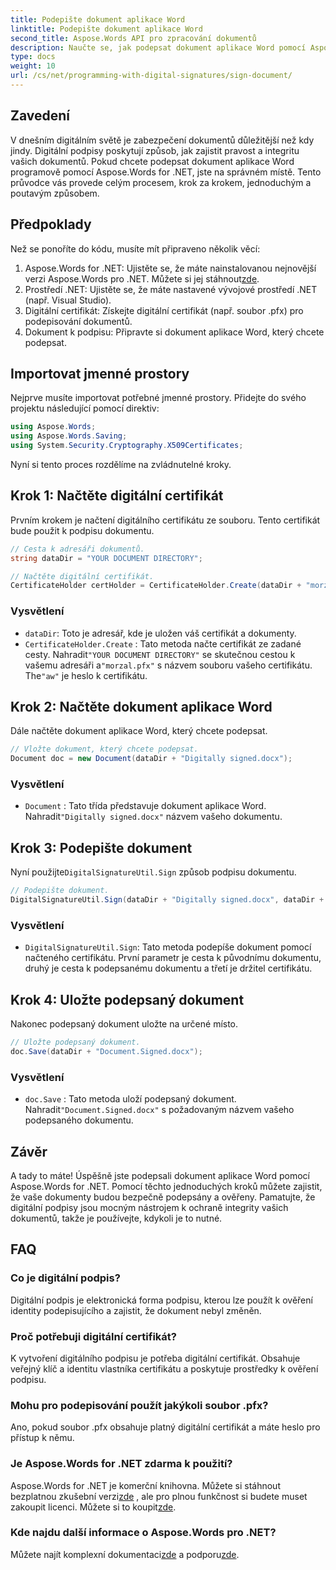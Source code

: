 ```yaml
---
title: Podepište dokument aplikace Word
linktitle: Podepište dokument aplikace Word
second_title: Aspose.Words API pro zpracování dokumentů
description: Naučte se, jak podepsat dokument aplikace Word pomocí Aspose.Words for .NET pomocí tohoto podrobného průvodce. Zabezpečte své dokumenty snadno.
type: docs
weight: 10
url: /cs/net/programming-with-digital-signatures/sign-document/
---
```

## Zavedení

V dnešním digitálním světě je zabezpečení dokumentů důležitější než kdy jindy. Digitální podpisy poskytují způsob, jak zajistit pravost a integritu vašich dokumentů. Pokud chcete podepsat dokument aplikace Word programově pomocí Aspose.Words for .NET, jste na správném místě. Tento průvodce vás provede celým procesem, krok za krokem, jednoduchým a poutavým způsobem.

## Předpoklady

Než se ponoříte do kódu, musíte mít připraveno několik věcí:

1.  Aspose.Words for .NET: Ujistěte se, že máte nainstalovanou nejnovější verzi Aspose.Words pro .NET. Můžete si jej stáhnout[zde](https://releases.aspose.com/words/net/).
2. Prostředí .NET: Ujistěte se, že máte nastavené vývojové prostředí .NET (např. Visual Studio).
3. Digitální certifikát: Získejte digitální certifikát (např. soubor .pfx) pro podepisování dokumentů.
4. Dokument k podpisu: Připravte si dokument aplikace Word, který chcete podepsat.

## Importovat jmenné prostory

Nejprve musíte importovat potřebné jmenné prostory. Přidejte do svého projektu následující pomocí direktiv:

```csharp
using Aspose.Words;
using Aspose.Words.Saving;
using System.Security.Cryptography.X509Certificates;
```

Nyní si tento proces rozdělíme na zvládnutelné kroky.

## Krok 1: Načtěte digitální certifikát

Prvním krokem je načtení digitálního certifikátu ze souboru. Tento certifikát bude použit k podpisu dokumentu.

```csharp
// Cesta k adresáři dokumentů.
string dataDir = "YOUR DOCUMENT DIRECTORY";

// Načtěte digitální certifikát.
CertificateHolder certHolder = CertificateHolder.Create(dataDir + "morzal.pfx", "aw");
```

### Vysvětlení

- `dataDir`: Toto je adresář, kde je uložen váš certifikát a dokumenty.
- `CertificateHolder.Create` : Tato metoda načte certifikát ze zadané cesty. Nahradit`"YOUR DOCUMENT DIRECTORY"` se skutečnou cestou k vašemu adresáři a`"morzal.pfx"` s názvem souboru vašeho certifikátu. The`"aw"` je heslo k certifikátu.

## Krok 2: Načtěte dokument aplikace Word

Dále načtěte dokument aplikace Word, který chcete podepsat.

```csharp
// Vložte dokument, který chcete podepsat.
Document doc = new Document(dataDir + "Digitally signed.docx");
```

### Vysvětlení

- `Document` : Tato třída představuje dokument aplikace Word. Nahradit`"Digitally signed.docx"` názvem vašeho dokumentu.

## Krok 3: Podepište dokument

 Nyní použijte`DigitalSignatureUtil.Sign` způsob podpisu dokumentu.

```csharp
// Podepište dokument.
DigitalSignatureUtil.Sign(dataDir + "Digitally signed.docx", dataDir + "Document.Signed.docx", certHolder);
```

### Vysvětlení

- `DigitalSignatureUtil.Sign`: Tato metoda podepíše dokument pomocí načteného certifikátu. První parametr je cesta k původnímu dokumentu, druhý je cesta k podepsanému dokumentu a třetí je držitel certifikátu.

## Krok 4: Uložte podepsaný dokument

Nakonec podepsaný dokument uložte na určené místo.

```csharp
// Uložte podepsaný dokument.
doc.Save(dataDir + "Document.Signed.docx");
```

### Vysvětlení

- `doc.Save` : Tato metoda uloží podepsaný dokument. Nahradit`"Document.Signed.docx"` s požadovaným názvem vašeho podepsaného dokumentu.

## Závěr

A tady to máte! Úspěšně jste podepsali dokument aplikace Word pomocí Aspose.Words for .NET. Pomocí těchto jednoduchých kroků můžete zajistit, že vaše dokumenty budou bezpečně podepsány a ověřeny. Pamatujte, že digitální podpisy jsou mocným nástrojem k ochraně integrity vašich dokumentů, takže je používejte, kdykoli je to nutné.

## FAQ

### Co je digitální podpis?
Digitální podpis je elektronická forma podpisu, kterou lze použít k ověření identity podepisujícího a zajistit, že dokument nebyl změněn.

### Proč potřebuji digitální certifikát?
K vytvoření digitálního podpisu je potřeba digitální certifikát. Obsahuje veřejný klíč a identitu vlastníka certifikátu a poskytuje prostředky k ověření podpisu.

### Mohu pro podepisování použít jakýkoli soubor .pfx?
Ano, pokud soubor .pfx obsahuje platný digitální certifikát a máte heslo pro přístup k němu.

### Je Aspose.Words for .NET zdarma k použití?
 Aspose.Words for .NET je komerční knihovna. Můžete si stáhnout bezplatnou zkušební verzi[zde](https://releases.aspose.com/) , ale pro plnou funkčnost si budete muset zakoupit licenci. Můžete si to koupit[zde](https://purchase.aspose.com/buy).

### Kde najdu další informace o Aspose.Words pro .NET?
 Můžete najít komplexní dokumentaci[zde](https://reference.aspose.com/words/net/) a podporu[zde](https://forum.aspose.com/c/words/8).